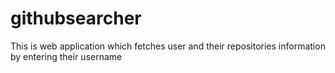 # githubsearcher
This is web application which fetches user and their repositories information by entering their username
